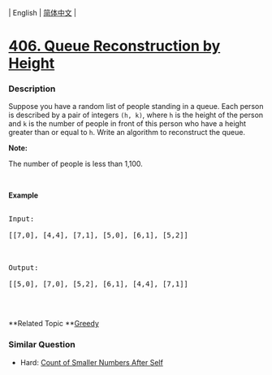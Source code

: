 | English | [简体中文](README.md) |

# [406. Queue Reconstruction by Height](https://leetcode-cn.com/problems/queue-reconstruction-by-height)
 ### Description
<p>Suppose you have a random list of people standing in a queue. Each person is described by a pair of integers <code>(h, k)</code>, where <code>h</code> is the height of the person and <code>k</code> is the number of people in front of this person who have a height greater than or equal to <code>h</code>. Write an algorithm to reconstruct the queue.</p>

<p><b>Note:</b><br />
The number of people is less than 1,100.</p>
&nbsp;

<p><b>Example</b></p>

<pre>
Input:
[[7,0], [4,4], [7,1], [5,0], [6,1], [5,2]]

Output:
[[5,0], [7,0], [5,2], [6,1], [4,4], [7,1]]
</pre>

<p>&nbsp;</p>

**Related Topic	**[Greedy](https://leetcode-cn.com/tag/greedy) 

### Similar Question
 - Hard:	[Count of Smaller Numbers After Self](https://leetcode-cn.com/problems/count-of-smaller-numbers-after-self) 
